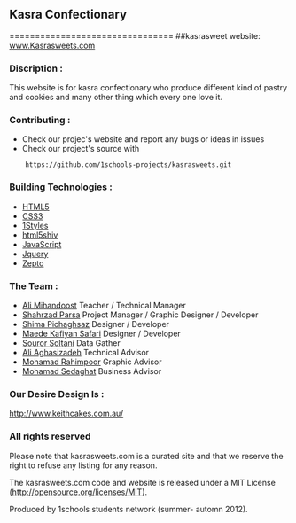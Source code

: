 ## Kasra Confectionary 

================================
##kasrasweet website: www.Kasrasweets.com
### Discription :
This website is for kasra confectionary who produce different kind of pastry and cookies and many other thing which every one love it.

### Contributing :
* Check our projec's website and report any bugs or ideas in issues
* Check our project's source with
```
    https://github.com/1schools-projects/kasrasweets.git
```


### Building Technologies :
* [HTML5](http://ali.md/wiki/html5)
* [CSS3](http://ali.md/css3ref)
* [1Styles](http://ali.md/1styles)
* [html5shiv](http://ali.md/html5shiv)
* [JavaScript](http://ali.md/wiki/javascript)
* [Jquery](http://ali.md/js/jguery)
* [Zepto](http://ali.md/js/zepto)


### The Team :
* [Ali Mihandoost](http://github.com/alimd) Teacher / Technical Manager
* [Shahrzad Parsa](https://github.com/shahrzadparsa) Project Manager / Graphic Designer / Developer
* [Shima Pichaghsaz](https://github.com/shpichaghsaz) Designer / Developer
* [Maede Kafiyan Safari](https://github.com/m-kafiyan) Designer / Developer
* [Souror Soltani](https://github.com/sorour-hsb) Data Gather
* [Ali Aghasizadeh](https://github.com/aligh) Technical Advisor
* [Mohamad Rahimpoor](https://github.com/mrahimpoor) Graphic Advisor
* [Mohamad Sedaghat](https://github.com/sedaghat) Business Advisor


### Our Desire Design Is :
http://www.keithcakes.com.au/


### All rights reserved
Please note that kasrasweets.com is a curated site and that we reserve the right to refuse any listing for any reason.

The kasrasweets.com code and website is released under a MIT License (http://opensource.org/licenses/MIT).

Produced by 1schools students network (summer- automn 2012).